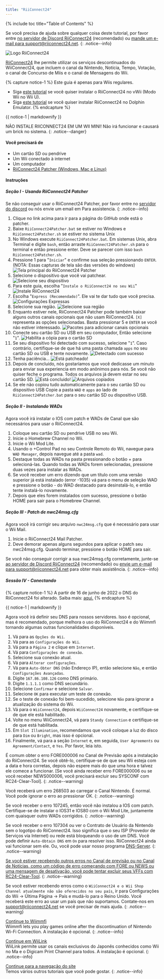 ```yaml
---
title: "RiiConnect24"
---
```


{% include toc title="Table of Contents" %}

Se você precisa de ajuda sobre qualquer coisa deste tutorial, por favor entre [no servidor de Discord RiiConnect24](https://discord.gg/rc24) (recomendado) ou [mande um e-mail para support@riiconnect24.net](mailto:support@riiconnect24.net).
{: .notice--info}

![Logo RiiConnect24](/images/WiiRC24Logo.jpg)

[RiiConnect24](https://rc24.xyz/) lhe permite utilizar os serviços descontinuados do WiiConnect24, que incluem o canal da Nintendo, Notícia, Tempo, Votação, o canal de Concurso de Miis e o canal de Mensagens do Wii.

{% capture notice-1 %}
Este guia é apenas para Wiis regulares.

- Siga [este tutorial](riiconnect24-vwii) se você quiser instalar o RiiConnect24 no vWii (Modo Wii no Wii U).
- Siga [este tutorial](riiconnect24-dolphin) se você quiser instalar RiiConnect24 no Dolphin Emulator.
{% endcapture %}

<div class="notice--warning">{{ notice-1 | markdownify }}</div>

NÃO INSTALE RIICONNECT24 EM UM WII MINI! Não irá funcionar e causará um brick no sistema.
{: .notice--danger}

#### Você precisará de

* Um cartão SD ou pendrive
* Um Wii conectado à internet
* Um computador
* [RiiConnect24 Patcher (Windows, Mac e Linux)](https://github.com/RiiConnect24/RiiConnect24-Patcher/releases)

#### Instruções

##### Seção I - Usando RiiConnect24 Patcher

Se não conseguir usar o RiiConnect24 Patcher, por favor entre no [ servidor do discord](https://discord.gg/rc24) ou nós envie um email em[](mailto:support@riiconnect24.net) Para assistencia.
{: .notice--info}

1. Clique no link acima para ir para a página do GitHub onde está o patcher.
2. Baixe `RiiConnect24Patcher.bat` se estiver no Windows e `RiiConnect24Patcher.sh` se estiver no sistema Unix
3. No Windows execute `RiiConnect24Patcher.bat`. Em sistemas Unix, abra Terminal e digite `bash`, então arraste `RiiConnect24Patcher.sh` para o terminal e então pressione enter. Deve se parecer com isso `bash RiiConnect24Patcher.sh`.
4. Pressione 1 para "`Iniciar`" e confirme sua seleção pressionando `ENTER`. (NOTA: Essas capturas de tela são das versões do windows) ![Tela principal do RiiConnect24 Patcher](/images/RC24_Patcher/1.JPG)
5. Selecione o dispositivo que você vai patchear. ![Selecione seu dispositivo](/images/RC24_Patcher/2.JPG)
6. Para este guia, escolha "`Instale o RiiConnect24 no seu Wii`" ![Instale RiiConnect24](/images/RC24_Patcher/3.JPG)
7. Escolha "`Express (Recomendado)`". Ele vai te dar tudo que você precisa. ![Configurações Expressas](/images/RC24_Patcher/4.JPG)
8. Selecione sua região. ![Selecione sua região](/images/RC24_Patcher/5.JPG)
9. Enquanto estiver nele, RiiConnect24 Patcher pode também baixar alguns outros canais opcionais que não usam RiiConnect24. `[X]` representa as opções selecionadas. Basta pressionar 5 e `ENTER` se você não estiver interessado. ![Pacotes para adicionar canais opcionais](/images/RC24_Patcher/6.JPG)
10. Conecte seu cartão SD ou USB em seu computador, Então selecione "`1`". ![Habilita a cópia para o cartão SD](/images/RC24_Patcher/7.JPG)
11. Se seu dispositivo foi detectado com sucesso, selecione "`1`". Caso contrário, certifique-se de que há uma pasta chamada `apps` no seu cartão SD ou USB e tente novamente. ![Detectado com sucesso](/images/RC24_Patcher/8.JPG)
12. Tenha paciência... ![Está patcheado!](/images/RC24_Patcher/9.JPG)
13. Depois de concluído, nós gostaríamos que você dedicasse um minuto para enviar sua experiencia em modo anônimos para nós.  Se você não quiser feche o programa. Todos os arquivos já devem estar no seu cartão SD. ![Está concluido!](/images/RC24_Patcher/10.JPG) ![Arquivos copiados](/images/RC24_Patcher/11.PNG)
14. Se ele não copiou tudo automaticamente para o seu cartão SD ou dispositivo USB Copie a pasta `WAD` e `apps` ao lado de `RiiConnect24Patcher.bat` para o seu cartão SD ou dispositivo USB.

##### Seção II - Instalando WADs

Agora você irá instalar o IOS com patch e WADs de Canal que são necessários para usar o RiiConnect24.

1. Coloque seu cartão SD ou pendrive USB no seu Wii.
2. Inicie o Homebrew Channel no Wii.
3. Inicie o Wii Mod Lite.
4. Usando o +Control Pad no seu Controle Remoto do Wii, navegue para `WAD Manager`, depois navegue até a pasta `wad`.
5. Destaque todas as WADs na pasta pressionando o botão + para selecioná-las. Quando todas as WADs forem selecionadas, pressione duas vezes para instalar as WADs.
6. Se você receber um erro dizendo que um título com uma versão superior já está instalado (error -1035) vá para o menu de seleção WAD e pressione o botão - do WAD destacado para desinstalá-lo, e então tente instalá-lo novamente.
7. Depois que eles forem instalados com sucesso, pressione o botão HOME para sair para o Homebrew Channel.

##### Seção III - Patch de nwc24msg.cfg

Agora você irá corrigir seu arquivo `nwc24msg.cfg` que é necessário para usar o Wii Mail.

1. Inicie o RiiConnect24 Mail Patcher.
2. Deve demorar apenas alguns segundos para aplicar o patch seu nwc24msg.cfg. Quando terminar, pressione o botão HOME para sair.

Se você não conseguir corrigir a sua nwc24msg.cfg corretamente, junte-se [ao servidor de Discord RiiConnect24](https://discord.gg/rc24) (recomendado) ou [envie um e-mail para support@riiconnect24.net](mailto:support@riiconnect24.net) para obter mais assistência.
{: .notice--info}

##### Sessão IV - Conectando

{% capture notice-1 %}
A partir de 16 de junho de 2022 o DNS do RiiConnect24 foi alterado. Saiba mais: [aqui.](riiconnect24-dns-update)
{% endcapture %}

<div class="notice--warning">{{ notice-1 | markdownify }}</div>

Agora você irá definir seu DNS para nossos servidores. Isso é opcional, mas é recomendado, porque melhora o uso do RiiConnect24 e do Wiimmfi tornando algumas outras funcionalidades disponíveis.

1. Vá para as `Opções do Wii`.
2. Vá para as `Configurações do Wii`.
3. Vá para a `Página 2` e clique em `Internet`.
4. Vá para `Configurações de conexão`.
5. Selecione sua conexão atual.
6. Vá para `Alterar configurações`.
7. Vá para `Auto-Obter DNS` (não Endereço IP), então selecione `Não`, e então `Configurações Avançadas`.
8. Digite `167.86.108.126` como DNS primário.
9. Digite `1.1.1.1` como DNS secundário.
10. Selecione `Confirmar` e selecione `Salvar`.
11. Selecione `OK` para executar um teste de conexão.
12. Se o teste de conexão foi bem-sucedido, selecione `Não` para ignorar a atualização do sistema do Wii.
13. Vá para o `WiiConnect24`, depois `WiiConnect24` novamente, e certifique-se de que ele está habilitado.
14. Volte no menu WiiConnect24, vá para `Standy Connection` e certifique-se de que está habilitada.
15. Em `Slot Illumination`, recomendamos que você coloque a luz do disco para `Dim` ou `Bright`, mas isso é opcional.
16. Finalmente, vá para a seção `Internet` e, em seguida, `User Agreements` ou `Agreement/Contact`, e `Yes`. Por favor, leia isto.

É comum obter o erro FORE000006 no Canal de Previsão após a instalação do RiiConnect24. Se você obtê-lo, certifique-se de que seu Wii esteja com a data e hora corretas, depois não espere mais do que uma hora e talvez ele comece a funcionar. [Se você ainda receber erro FORE000006 ou se você receber NEWS000006, você precisará excluir seu SYSCONF com RC24-Clear-Tool].
{: .notice--warning}

Você receberá um erro 268503 ao carregar o Canal Nintendo. É normal. Você pode ignorar o erro ao pressionar OK.
{: .notice--warning}

Se você receber o erro 107245, então você não instalou a IOS com patch. Certifique-se de instalar o IOS31 e IOS80 com o Wii Mod Lite, juntamente com quaisquer outro WADs corrigidos.
{: .notice--warning}

Se você receber o erro 107304 ou ver o Contrato de Usuário da Nintendo sem o logotipo do RiiConnect24. Isso significa que o seu ISP (Provedor de Serviços via Internet) ou rede está bloqueando o uso de um DNS. Você pode definir `Auto-Obtain DNS` em `On` para resolver isso. RiiConnect24 ainda vai funcionar sem ele. Ou, você pode usar nosso programa [DNS-Server](https://github.com/RiiConnect24/DNS-Server/releases/latest).
{: .notice--warning}

[Se você estiver recebendo outros erros no Canal de previsão ou no Canal de Notícias, como um código de erro começando com FORE ou NEWS ou uma mensagem de desativação, você pode tentar excluir seus VFFs com RC24-Clear-Tool](deleting-vffs).
{: .notice--warning}

Se você estiver recebendo erros como o `WiiConnect24 e o Wii Shop Channel atualmente não são oferecidos no seu país`, ir para Configurações do Wii -> Última Página -> País e mudá-lo para o Reino Unido. Você receberá este erro ao usar um país que não suportamos. Contate-nos em [support@riiconnect24.net](mailto:support@riiconnect24.net) se você precisar de mais ajuda.
{: .notice--warning}

[Continue to Wiimmfi](wiimmfi)<br> Wiimmfi lets you play games online after the discontinuation of Nintendo Wi-Fi Connection. A instalação é opcional.
{: .notice--info}

[Continue em WiiLink](wiilink)<br> WiiLink permite usar os canais exclusivos do Japonês conhecidos como Wii no Ma e o Digicam Print Channel para todos. A instalação é opcional.
{: .notice--info}

[Continue para a navegação do site](site-navigation)<br> Temos vários outros tutoriais que você pode gostar.
{: .notice--info}
